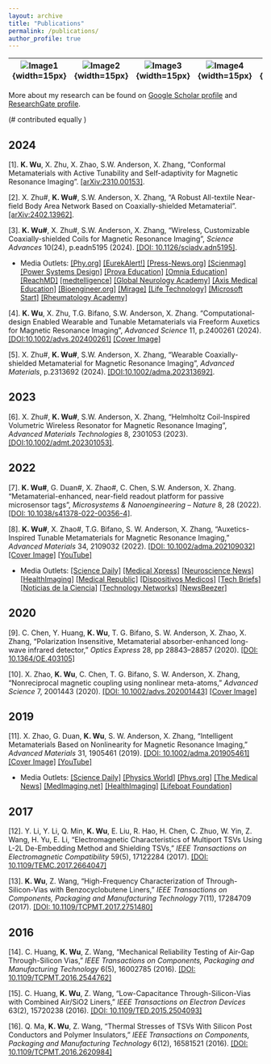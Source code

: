 ```yaml
---
layout: archive
title: "Publications"
permalink: /publications/
author_profile: true
---
```

| ![Image1](1.jpg){width=15px} | ![Image2](1.jpg){width=15px} | ![Image3](1.jpg){width=15px} | ![Image4](1.jpg){width=15px} | ![Image5](1.jpg){width=15px} | ![Image6](1.jpg){width=15px} |
|------------------------------------------|------------------------------------------|------------------------------------------|------------------------------------------|------------------------------------------|------------------------------------------|



More about my research can be found on [Google Scholar profile](https://scholar.google.com/citations?user=gCnzlpcAAAAJ&hl=en) and [ResearchGate profile](https://www.researchgate.net/profile/Ke-Wu-48/research).



(# contributed equally )

2024
----
[1].	__K. Wu__, X. Zhu, X. Zhao, S.W. Anderson, X. Zhang, “Conformal Metamaterials with Active Tunability and Self-adaptivity for Magnetic Resonance Imaging”. [[arXiv:2310.00153]](https://arxiv.org/abs/2310.00153).

[2].	X. Zhu#, __K. Wu#__, S.W. Anderson, X. Zhang, “A Robust All-textile Near-field Body Area Network Based on Coaxially-shielded Metamaterial”.[[arXiv:2402.13962]](https://arxiv.org/abs/2402.13962).

[3].	__K. Wu#__, X. Zhu#, S.W. Anderson, X. Zhang, “Wireless, Customizable Coaxially-shielded Coils for Magnetic Resonance Imaging”, _Science Advances_ 10(24), p.eadn5195 (2024). [[DOI: 10.1126/sciadv.adn5195]](https://arxiv.org/abs/2312.12581).
* Media Outlets: [[Phy.org]](https://phys.org/news/2024-06-science-metamaterials-mri.html) [[EurekAlert!]](https://www.eurekalert.org/news-releases/1047883) [[Press-News.org]](https://press-news.org/193427-unleashing-the-power-of-metamaterials-to-improve-mri-imaging.html) [[Scienmag]](https://scienmag.com/unleashing-the-power-of-metamaterials-to-improve-mri-imaging/) [[Power Systems Design]](https://www.powersystemsdesign.com/articles/unleashing-the-power-of-metamaterials-to-improve-mri-imaging/33/21757) [[Prova Education]](https://provaeducation.com/news/engineer-explains-the-science-behind-metamaterials-and-mri-enhancement/2467030/) [[Omnia Education]](https://omniaeducation.com/news/engineer-explains-the-science-behind-metamaterials-and-mri-enhancement/2467030/) [[ReachMD]](https://reachmd.com/news/engineer-explains-the-science-behind-metamaterials-and-mri-enhancement/2467030/) [[medtelligence]](https://medtelligence.net/news/engineer-explains-the-science-behind-metamaterials-and-mri-enhancement/2467030/) [[Global Neurology Academy]](https://globalneurologyacademy.org/news/engineer-explains-the-science-behind-metamaterials-and-mri-enhancement/2467030/) [[Axis Medical Education]](https://axismeded.com/news/engineer-explains-the-science-behind-metamaterials-and-mri-enhancement/2467030/) [[Bioengineer.org]](https://bioengineer.org/unleashing-the-power-of-metamaterials-to-improve-mri-imaging/) [[Mirage]](https://www.miragenews.com/metamaterials-boost-mri-imaging-power-1254720/) [[Life Technology]](https://www.lifetechnology.com/blogs/life-technology-science-news/engineer-explains-the-science-behind-metamaterials-and-mri-enhancement?_pos=1&_sid=b02dc215a&_ss=r) [[Microsoft Start]](https://www.msn.com/en-us/health/other/engineer-explains-the-science-behind-metamaterials-and-mri-enhancement/ar-BB1o6AWc) [[Rheumatology Academy]](https://rheumatologyacademy.org/news/engineer-explains-the-science-behind-metamaterials-and-mri-enhancement/2467030/)



[4].	__K. Wu__, X. Zhu, T.G. Bifano, S.W. Anderson, X. Zhang. “Computational-design Enabled Wearable and Tunable Metamaterials via Freeform Auxetics for Magnetic Resonance Imaging”, _Advanced Science_ 11, p.2400261 (2024). [[DOI:10.1002/advs.202400261]](https://onlinelibrary.wiley.com/doi/full/10.1002/advs.202400261) [[Cover Image]](https://onlinelibrary.wiley.com/doi/10.1002/advs.202470152)

[5].	X. Zhu#, __K. Wu#__, S.W. Anderson, X. Zhang, “Wearable Coaxially-shielded Metamaterial for Magnetic Resonance Imaging”, _Advanced Materials_, p.2313692 (2024).  [[DOI:10.1002/adma.202313692]](https://onlinelibrary.wiley.com/doi/full/10.1002/adma.202313692).


2023
----
[6].	X. Zhu#, __K. Wu#__, S.W. Anderson, X. Zhang, “Helmholtz Coil-Inspired Volumetric Wireless Resonator for Magnetic Resonance Imaging”, _Advanced Materials Technologies_ 8, 2301053 (2023). [[DOI:10.1002/admt.202301053]](https://onlinelibrary.wiley.com/doi/full/10.1002/admt.202301053).

2022
----
[7].	__K. Wu#__, G. Duan#, X. Zhao#, C. Chen, S.W. Anderson, X. Zhang. “Metamaterial-enhanced, near-field readout platform for passive microsensor tags”, _Microsystems & Nanoengineering – Nature_ 8, 28 (2022). [[DOI: 10.1038/s41378-022-00356-4]](https://www.nature.com/articles/s41378-022-00356-4).

[8].	__K. Wu#__, X. Zhao#, T.G. Bifano, S. W. Anderson, X. Zhang, “Auxetics-Inspired Tunable Metamaterials for Magnetic Resonance Imaging,” _Advanced Materials_ 34, 2109032 (2022). [[DOI: 10.1002/adma.202109032]](https://onlinelibrary.wiley.com/doi/10.1002/adma.202109032) [[Cover Image]](https://onlinelibrary.wiley.com/doi/epdf/10.1002/adma.202270049) [[YouTube]](https://www.youtube.com/watch?v=clDsqm8l6Kw&t=1s&ab_channel=BostonUniversity)

* Media Outlets: [[Science Daily]](https://www.sciencedaily.com/releases/2022/02/220211102727.htm) [[Medical Xpress]](https://medicalxpress.com/news/2022-02-bizarre-helmet-brain-scans.html) [[Neuroscience News]](https://neurosciencenews.com/metamaterial-mri-helmet-20057/) [[HealthImaging]](https://healthimaging.com/topics/medical-imaging/magnetic-resonance-imaging-mri/wearable-mri-helmet) [[Medical Republic]](https://www.medicalrepublic.com.au/you-can-keep-your-hat-on-in-the-mri/6869) [[Dispositivos Medicos]](https://dispositivosmedicos.org.mx/casco-de-material-magnetico-portatil-para-rm-mas-rapidas-y-de-bajo-costo/) [[Tech Briefs]](https://www.techbriefs.com/component/content/article/45400-5-ws-of-a-wearable-metamaterial) [[Noticias de la Ciencia]](https://noticiasdelaciencia.com/art/43847/un-casco-tan-util-como-llamativo) [[Technology Networks]](https://www.technologynetworks.com/tn/news/the-strange-looking-helmet-that-can-improve-brain-scans-358521) [[NewsBeezer]](https://newsbeezer.com/germanyeng/this-bizarre-looking-helmet-can-do-better-brain-scans/)

2020
----
[9].	C. Chen, Y. Huang, __K. Wu__, T. G. Bifano, S. W. Anderson, X. Zhao, X. Zhang, “Polarization Insensitive, Metamaterial absorber-enhanced long-wave infrared detector,” _Optics Express_ 28, pp 28843–28857 (2020). [[DOI: 10.1364/OE.403105]](https://opg.optica.org/oe/fulltext.cfm?uri=oe-28-20-28843&id=439585) 

[10].	X. Zhao, __K. Wu__, C. Chen, T. G. Bifano, S. W. Anderson, X. Zhang, “Nonreciprocal magnetic coupling using nonlinear meta-atoms,” _Advanced Science_ 7, 2001443 (2020). [[DOI: 10.1002/advs.202001443]](https://onlinelibrary.wiley.com/doi/full/10.1002/advs.202001443) [[Cover Image]](https://onlinelibrary.wiley.com/doi/epdf/10.1002/advs.202070109) 

2019
----
[11].	X. Zhao, G. Duan, __K. Wu__, S. W. Anderson, X. Zhang, “Intelligent Metamaterials Based on Nonlinearity for Magnetic Resonance Imaging,” _Advanced Materials_ 31, 1905461 (2019). [[DOI: 10.1002/adma.201905461]](https://onlinelibrary.wiley.com/doi/10.1002/adma.201905461) [[Cover Image]](https://onlinelibrary.wiley.com/doi/epdf/10.1002/adma.201970343) [[YouTube]](https://www.youtube.com/watch?v=bsTsoRIDJ3I&ab_channel=BostonUniversity)

* Media Outlets: [[Science Daily]](https://www.sciencedaily.com/releases/2019/11/191105113503.htm) [[Physics World]](https://physicsworld.com/a/non-linear-metamaterials-improve-mr-imaging/) [[Phys.org]](https://phys.org/news/2019-11-intelligent-metamaterial-mris-accessible.html) [[The Medical News]](https://www.news-medical.net/news/20191105/New-intelligent-metamaterial-could-make-MRI-faster-safer-and-more-accessible.aspx) [[MedImaging.net]](https://www.medimaging.net/general-imaging/articles/294780035/nonlinear-metamaterials-could-revolutionize-mri-scanning.html) [[HealthImaging]](https://healthimaging.com/topics/medical-imaging/diagnostic-imaging/metamaterial-can-make-mri-scans-safer-and-cheaper) [[Lifeboat Foundation]](https://lifeboat.com/blog/2019/11/researchers-design-intelligent-metamaterial-to-make-mris-affordable-and-accessible)

2017
----
[12].	Y. Li, Y. Li, Q. Min, __K. Wu__, E. Liu, R. Hao, H. Chen, C. Zhuo, W. Yin, Z. Wang, H. Yu, E. Li, “Electromagnetic Characteristics of Multiport TSVs Using L-2L De-Embedding Method and Shielding TSVs,” _IEEE Transactions on Electromagnetic Compatibility_ 59(5), 17122284 (2017). [[DOI: 10.1109/TEMC.2017.2664047]](https://ieeexplore.ieee.org/document/7879241) 

[13].	__K. Wu__, Z. Wang, “High-Frequency Characterization of Through-Silicon-Vias with Benzocyclobutene Liners,” _IEEE Transactions on Components, Packaging and Manufacturing Technology_ 7(11), 17284709 (2017). [[DOI: 10.1109/TCPMT.2017.2751480]](https://ieeexplore.ieee.org/abstract/document/8067644) 

2016
----
[14].	C. Huang, __K. Wu__, Z. Wang, “Mechanical Reliability Testing of Air-Gap Through-Silicon Vias,” _IEEE Transactions on Components, Packaging and Manufacturing Technology_ 6(5), 16002785 (2016). [[DOI: 10.1109/TCPMT.2016.2544762]](https://ieeexplore.ieee.org/document/7452390) 

[15].	C. Huang, __K. Wu__, Z. Wang, “Low-Capacitance Through-Silicon-Vias with Combined Air/SiO2 Liners,” _IEEE Transactions on Electron Devices_ 63(2), 15720238 (2016). [[DOI: 10.1109/TED.2015.2504093]](https://ieeexplore.ieee.org/document/7359156) 

[16].	Q. Ma, __K. Wu__, Z. Wang, “Thermal Stresses of TSVs With Silicon Post Conductors and Polymer Insulators,” _IEEE Transactions on Components, Packaging and Manufacturing Technology_ 6(12), 16581521 (2016). [[DOI: 10.1109/TCPMT.2016.2620984]](https://ieeexplore.ieee.org/document/7748460) 
